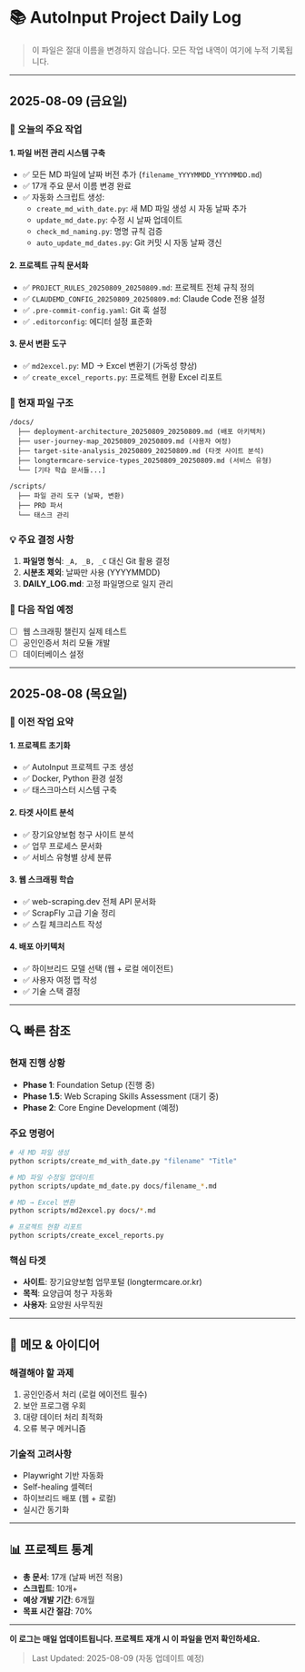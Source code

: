 # 📚 AutoInput Project Daily Log

> 이 파일은 절대 이름을 변경하지 않습니다. 모든 작업 내역이 여기에 누적 기록됩니다.

---

## 2025-08-09 (금요일)

### 🎯 오늘의 주요 작업

#### 1. 파일 버전 관리 시스템 구축
- ✅ 모든 MD 파일에 날짜 버전 추가 (`filename_YYYYMMDD_YYYYMMDD.md`)
- ✅ 17개 주요 문서 이름 변경 완료
- ✅ 자동화 스크립트 생성:
  - `create_md_with_date.py`: 새 MD 파일 생성 시 자동 날짜 추가
  - `update_md_date.py`: 수정 시 날짜 업데이트
  - `check_md_naming.py`: 명명 규칙 검증
  - `auto_update_md_dates.py`: Git 커밋 시 자동 날짜 갱신

#### 2. 프로젝트 규칙 문서화
- ✅ `PROJECT_RULES_20250809_20250809.md`: 프로젝트 전체 규칙 정의
- ✅ `CLAUDEMD_CONFIG_20250809_20250809.md`: Claude Code 전용 설정
- ✅ `.pre-commit-config.yaml`: Git 훅 설정
- ✅ `.editorconfig`: 에디터 설정 표준화

#### 3. 문서 변환 도구
- ✅ `md2excel.py`: MD → Excel 변환기 (가독성 향상)
- ✅ `create_excel_reports.py`: 프로젝트 현황 Excel 리포트

### 📂 현재 파일 구조
```
/docs/
  ├── deployment-architecture_20250809_20250809.md (배포 아키텍처)
  ├── user-journey-map_20250809_20250809.md (사용자 여정)
  ├── target-site-analysis_20250809_20250809.md (타겟 사이트 분석)
  ├── longtermcare-service-types_20250809_20250809.md (서비스 유형)
  └── [기타 학습 문서들...]

/scripts/
  ├── 파일 관리 도구 (날짜, 변환)
  ├── PRD 파서
  └── 태스크 관리
```

### 💡 주요 결정 사항
1. **파일명 형식**: `_A, _B, _C` 대신 Git 활용 결정
2. **시분초 제외**: 날짜만 사용 (YYYYMMDD)
3. **DAILY_LOG.md**: 고정 파일명으로 일지 관리

### 🔄 다음 작업 예정
- [ ] 웹 스크래핑 챌린지 실제 테스트
- [ ] 공인인증서 처리 모듈 개발
- [ ] 데이터베이스 설정

---

## 2025-08-08 (목요일)

### 🎯 이전 작업 요약

#### 1. 프로젝트 초기화
- ✅ AutoInput 프로젝트 구조 생성
- ✅ Docker, Python 환경 설정
- ✅ 태스크마스터 시스템 구축

#### 2. 타겟 사이트 분석
- ✅ 장기요양보험 청구 사이트 분석
- ✅ 업무 프로세스 문서화
- ✅ 서비스 유형별 상세 분류

#### 3. 웹 스크래핑 학습
- ✅ web-scraping.dev 전체 API 문서화
- ✅ ScrapFly 고급 기술 정리
- ✅ 스킬 체크리스트 작성

#### 4. 배포 아키텍처
- ✅ 하이브리드 모델 선택 (웹 + 로컬 에이전트)
- ✅ 사용자 여정 맵 작성
- ✅ 기술 스택 결정

---

## 🔍 빠른 참조

### 현재 진행 상황
- **Phase 1**: Foundation Setup (진행 중)
- **Phase 1.5**: Web Scraping Skills Assessment (대기 중)
- **Phase 2**: Core Engine Development (예정)

### 주요 명령어
```bash
# 새 MD 파일 생성
python scripts/create_md_with_date.py "filename" "Title"

# MD 파일 수정일 업데이트
python scripts/update_md_date.py docs/filename_*.md

# MD → Excel 변환
python scripts/md2excel.py docs/*.md

# 프로젝트 현황 리포트
python scripts/create_excel_reports.py
```

### 핵심 타겟
- **사이트**: 장기요양보험 업무포털 (longtermcare.or.kr)
- **목적**: 요양급여 청구 자동화
- **사용자**: 요양원 사무직원

---

## 📝 메모 & 아이디어

### 해결해야 할 과제
1. 공인인증서 처리 (로컬 에이전트 필수)
2. 보안 프로그램 우회
3. 대량 데이터 처리 최적화
4. 오류 복구 메커니즘

### 기술적 고려사항
- Playwright 기반 자동화
- Self-healing 셀렉터
- 하이브리드 배포 (웹 + 로컬)
- 실시간 동기화

---

## 📊 프로젝트 통계

- **총 문서**: 17개 (날짜 버전 적용)
- **스크립트**: 10개+
- **예상 개발 기간**: 6개월
- **목표 시간 절감**: 70%

---

**이 로그는 매일 업데이트됩니다. 프로젝트 재개 시 이 파일을 먼저 확인하세요.**

> Last Updated: 2025-08-09 (자동 업데이트 예정)